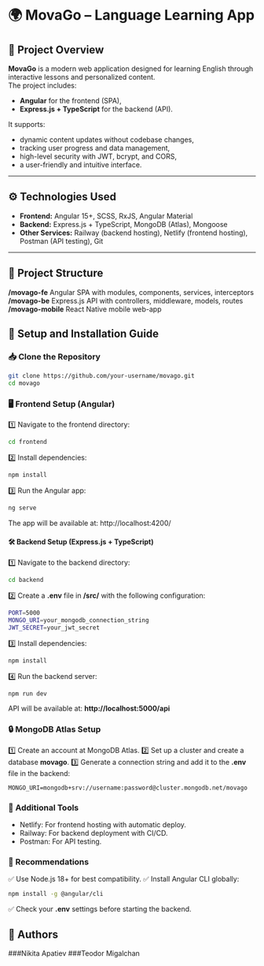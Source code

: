 # 🌍 MovaGo – Language Learning App

## 📝 Project Overview

**MovaGo** is a modern web application designed for learning English through interactive lessons and personalized content.  
The project includes:
- **Angular** for the frontend (SPA),
- **Express.js + TypeScript** for the backend (API).

It supports:
- dynamic content updates without codebase changes,
- tracking user progress and data management,
- high-level security with JWT, bcrypt, and CORS,
- a user-friendly and intuitive interface.

---

## ⚙️ Technologies Used
- **Frontend:** Angular 15+, SCSS, RxJS, Angular Material
- **Backend:** Express.js + TypeScript, MongoDB (Atlas), Mongoose
- **Other Services:** Railway (backend hosting), Netlify (frontend hosting), Postman (API testing), Git

---

## 📂 Project Structure
**/movago-fe**
Angular SPA with modules, components, services, interceptors
**/movago-be**
Express.js API with controllers, middleware, models, routes
**/movago-mobile**
React Native mobile web-app

## 🚀 Setup and Installation Guide

### 📥 Clone the Repository
```bash
git clone https://github.com/your-username/movago.git
cd movago
```

### 🖥️ Frontend Setup (Angular)
1️⃣ Navigate to the frontend directory:
```bash
cd frontend
```
2️⃣ Install dependencies:
```bash
npm install
```
3️⃣ Run the Angular app:
```bash
ng serve
```
The app will be available at: http://localhost:4200/

#### 🛠️ Backend Setup (Express.js + TypeScript)
1️⃣ Navigate to the backend directory:
```bash
cd backend
```
2️⃣ Create a **.env** file in **/src/** with the following configuration:
```bash
PORT=5000
MONGO_URI=your_mongodb_connection_string
JWT_SECRET=your_jwt_secret
```
3️⃣ Install dependencies:
```bash
npm install
```
4️⃣ Run the backend server:
```bash
npm run dev
```
API will be available at: **http://localhost:5000/api**

### 🔒 MongoDB Atlas Setup
1️⃣ Create an account at MongoDB Atlas.
2️⃣ Set up a cluster and create a database **movago**.
3️⃣ Generate a connection string and add it to the **.env** file in the backend:
```env
MONGO_URI=mongodb+srv://username:password@cluster.mongodb.net/movago
```
### 🔗 Additional Tools
- Netlify: For frontend hosting with automatic deploy.
- Railway: For backend deployment with CI/CD.
- Postman: For API testing.

### 📌 Recommendations
✅ Use Node.js 18+ for best compatibility.
✅ Install Angular CLI globally:
```bash
npm install -g @angular/cli
```
✅ Check your **.env** settings before starting the backend.

## 👥 Authors
###Nikita Apatiev
###Teodor Migalchan
